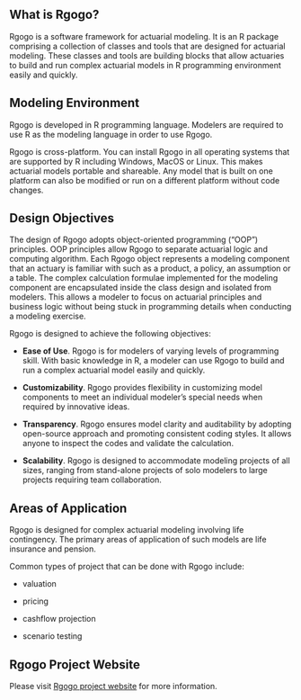 ## What is Rgogo?

Rgogo is a software framework for actuarial modeling.  It is an R package comprising a collection of classes and tools that are designed for actuarial modeling.  These classes and tools are building blocks that allow actuaries to build and run complex actuarial models in R programming environment easily and quickly.

## Modeling Environment

Rgogo is developed in R programming language.  Modelers are required to use R as the modeling language in order to use Rgogo.

Rgogo is cross-platform.  You can install Rgogo in all operating systems that are supported by R including Windows, MacOS or Linux.  This makes actuarial models portable and shareable.  Any model that is built on one platform can also be modified or run on a different platform without code changes.

## Design Objectives

The design of Rgogo adopts object-oriented programming (“OOP”) principles.  OOP principles allow Rgogo to separate actuarial logic and computing algorithm.  Each Rgogo object represents a modeling component that an actuary is familiar with such as a product, a policy, an assumption or a table.  The complex calculation formulae implemented for the modeling component are encapsulated inside the class design and isolated from modelers.  This allows a modeler to focus on actuarial principles and business logic without being stuck in programming details when conducting a modeling exercise.

Rgogo is designed to achieve the following objectives:

* __Ease of Use__.  Rgogo is for modelers of varying levels of programming skill.  With basic knowledge in R, a modeler can use Rgogo to build and run a complex actuarial model easily and quickly.

* __Customizability__.  Rgogo provides flexibility in customizing model components to meet an individual modeler’s special needs when required by innovative ideas.

* __Transparency__.  Rgogo ensures model clarity and auditability by adopting open-source approach and promoting consistent coding styles.   It allows anyone to inspect the codes and validate the calculation.  

* __Scalability__.  Rgogo is designed to accommodate modeling projects of all sizes, ranging from stand-alone projects of solo modelers to large projects requiring team collaboration.  


## Areas of Application

Rgogo is designed for complex actuarial modeling involving life contingency.  The primary areas of application of such models are life insurance and pension.

Common types of project that can be done with Rgogo include:

* valuation

* pricing

* cashflow projection

* scenario testing

## Rgogo Project Website

Please visit [Rgogo project website](https://rgogo.xyz) for more information.

